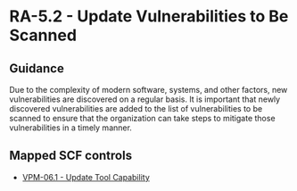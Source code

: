# RA-5.2 - Update Vulnerabilities to Be Scanned
## Guidance
Due to the complexity of modern software, systems, and other factors, new vulnerabilities are discovered on a regular basis. It is important that newly discovered vulnerabilities are added to the list of vulnerabilities to be scanned to ensure that the organization can take steps to mitigate those vulnerabilities in a timely manner.
## Mapped SCF controls
- [VPM-06.1 - Update Tool Capability](../scf/vpm-061-updatetoolcapability.md)